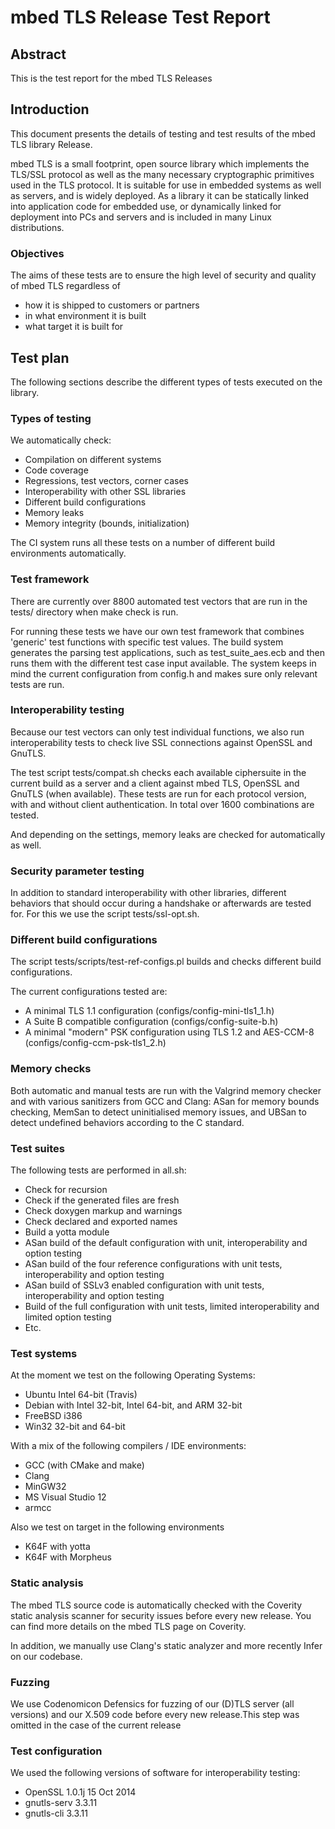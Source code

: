 # mbed TLS Release Test Report

## Abstract

This is the test report for the mbed TLS Releases

## Introduction

This document presents the details of testing and test results of the mbed TLS library Release.

mbed TLS is a small footprint, open source library which implements the TLS/SSL protocol as well as the many necessary cryptographic primitives used in the TLS protocol. It is suitable for use in embedded systems as well as servers, and is widely deployed. As a library it can be statically linked into application code for embedded use, or dynamically linked for deployment into PCs and servers and is included in many Linux distributions.

### Objectives

The aims of these tests are to ensure the high level of security and quality of mbed TLS regardless of

* how it is shipped to customers or partners
* in what environment it is built
* what target it is built for

## Test plan

The following sections describe the different types of tests executed on the library.

### Types of testing

We automatically check:

* Compilation on different systems
* Code coverage
* Regressions, test vectors, corner cases
* Interoperability with other SSL libraries
* Different build configurations
* Memory leaks
* Memory integrity (bounds, initialization)

The CI system runs all these tests on a number of different build environments automatically.

### Test framework

There are currently over 8800 automated test vectors that are run in the tests/ directory when make check is run.

For running these tests we have our own test framework that combines 'generic' test functions with specific test values. The build system generates the parsing test applications, such as test_suite_aes.ecb and then runs them with the different test case input available. The system keeps in mind the current configuration from config.h and makes sure only relevant tests are run.

### Interoperability testing

Because our test vectors can only test individual functions, we also run interoperability tests to check live SSL connections against OpenSSL and GnuTLS.

The test script tests/compat.sh checks each available ciphersuite in the current build as a server and a client against mbed TLS, OpenSSL and GnuTLS (when available). These tests are run for each protocol version, with and without client authentication. In total over 1600 combinations are tested.

And depending on the settings, memory leaks are checked for automatically as well.

### Security parameter testing

In addition to standard interoperability with other libraries, different behaviors that should occur during a handshake or afterwards are tested for. For this we use the script tests/ssl-opt.sh.

### Different build configurations

The script tests/scripts/test-ref-configs.pl builds and checks different build configurations.

The current configurations tested are:

* A minimal TLS 1.1 configuration (configs/config-mini-tls1_1.h)
* A Suite B compatible configuration (configs/config-suite-b.h)
* A minimal "modern" PSK configuration using TLS 1.2 and AES-CCM-8 (configs/config-ccm-psk-tls1_2.h)

### Memory checks

Both automatic and manual tests are run with the Valgrind memory checker and with various sanitizers from GCC and Clang: ASan for memory bounds checking, MemSan to detect uninitialised memory issues, and UBSan to detect undefined behaviors according to the C standard.

### Test suites

The following tests are performed in all.sh:

* Check for recursion
* Check if the generated files are fresh
* Check doxygen markup and warnings
* Check declared and exported names
* Build a yotta module
* ASan build of the default configuration with unit, interoperability and option testing
* ASan build of the four reference configurations with unit tests, interoperability and option testing
* ASan build of SSLv3 enabled configuration with unit tests, interoperability and option testing
* Build of the full configuration with unit tests, limited interoperability and limited option testing
* Etc.

### Test systems

At the moment we test on the following Operating Systems:

* Ubuntu Intel 64-bit (Travis)
* Debian with Intel 32-bit, Intel 64-bit, and ARM 32-bit
* FreeBSD i386
* Win32 32-bit and 64-bit

With a mix of the following compilers / IDE environments:

* GCC (with CMake and make)
* Clang
* MinGW32
* MS Visual Studio 12
* armcc

Also we test on target in the following environments

* K64F with yotta
* K64F with Morpheus

### Static analysis

The mbed TLS source code is automatically checked with the Coverity static analysis scanner for security issues before every new release. You can find more details on the mbed TLS page on Coverity.

In addition, we manually use Clang's static analyzer and more recently Infer on our codebase.

### Fuzzing

We use Codenomicon Defensics for fuzzing of our (D)TLS server (all versions) and our X.509 code before every new release.This step was omitted in the case of the current release

### Test configuration

We used the following versions of software for interoperability testing:
* OpenSSL 1.0.1j 15 Oct 2014
* gnutls-serv 3.3.11
* gnutls-cli 3.3.11
